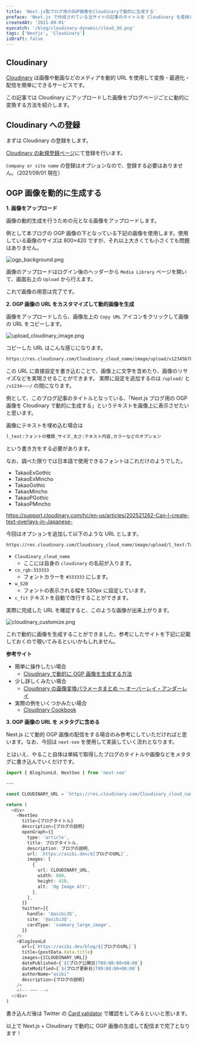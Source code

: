 ```yaml
---
title: 'Next.js製ブログ用のOGP画像をCloudinaryで動的に生成する'
preface: 'Next.js で作成されている当サイトの記事のタイトルを Cloudinary を使用して動的に生成する'
createdAt: '2021-09-01'
eyecatch: '/blog/cloudinary-dynamic/cloud_3d.png'
tags: ['Nextjs', 'Cloudinary']
isDraft: false
---
```


## Cloudinary

[Cloudinary](https://cloudinary.com/) は画像や動画などのメディアを動的 URL を使用して変換・最適化・配信を簡単にできるサービスです。

この記事では Cloudinary にアップロードした画像をブログページごとに動的に変換する方法を紹介します。

## Cloudinary への登録

まずは Cloudinary の登録をします。

[Cloudinary の新規登録ページ](https://cloudinary.com/users/register/free)にて登録を行います。

`Company or site name` の登録はオプションなので、登録する必要はありません。（2021/09/01 現在）

## OGP 画像を動的に生成する

**1. 画像をアップロード**

画像の動的生成を行うための元となる画像をアップロードします。

例として本ブログの OGP 画像の下となっている下記の画像を使用します。使用している画像のサイズは 800×420 ですが、それ以上大きくても小さくても問題はありません。

![ogp_background.png](/blog/cloudinary-dynamic/background.png)

画像のアップロードはログイン後のヘッダーから `Media Library` ページを開いて、画面右上の `Upload` から行えます。

これで画像の用意は完了です。

**2. OGP 画像の URL をカスタマイズして動的画像を生成**

画像をアップロードしたら、画像左上の `Copy URL` アイコンをクリックして画像の URL をコピーします。

![upload_cloudinary_image.png](/blog/cloudinary-dynamic/upload_cloudinary_image.png)

コピーした URL はこんな感じになります。

```txt
https://res.cloudinary.com/Cloudinary_cloud_name/image/upload/v12345678910/background.png
```

この URL に直接設定を書き込むことで、画像上に文字を含めたり、画像のリサイズなどを実現させることができます。
実際に設定を追加するのは `/upload/` と `/v1234~~~/` の間になります。

例として、このブログ記事のタイトルとなっている、「Next.js ブログ用の OGP 画像を Cloudinary で動的に生成する」というテキストを画像上に表示させたいと思います。

画像にテキストを埋め込む場合は

```txt
l_text:フォントの種類_サイズ_太さ:テキスト内容,カラーなどのオプション
```

という書き方をする必要があります。

なお、調べた限りでは日本語で使用できるフォントはこれだけのようでした。

- TakaoExGothic
- TakaoExMincho
- TakaoGothic
- TakaoMincho
- TakaoPGothic
- TakaoPMincho

https://support.cloudinary.com/hc/en-us/articles/202521262-Can-I-create-text-overlays-in-Japanese-

今回はオプションを追加して以下のような URL とします。

```txt
https://res.cloudinary.com/Cloudinary_cloud_name/image/upload/l_text:TakaoGothic_40:Next.jsブログ用の OGP 画像を Cloudinary で動的に生成する,co_rgb:333333,w_520,c_fit/v12345678910/background.png
```

- `Cloudinary_cloud_name`
  - ここには自身の `cloudinary` の名前が入ります。
- `co_rgb:333333`
  - フォントカラーを `#333333` にします。
- `w_520`
  - フォントの表示される幅を 520px に設定しています。
- `c_fit`
  テキストを自動で改行することができます。

実際に完成した URL を確認すると、このような画像が出来上がります。

![cloudinary_customize.png](/blog/cloudinary-dynamic/cloudinary_customize.png)

これで動的に画像を生成することができました。参考にしたサイトを下記に記載しておくので覗いてみるといいかもしれません。

**参考サイト**

- 簡単に操作したい場合
  - [Cloudinary で動的に OGP 画像を生成する方法](https://catnose99.com/cloudinary-dynamic-ogp-image/)
- 少し詳しくみたい場合
  - [Cloudinary の画像変換パラメータまとめ 〜 オーバーレイ・アンダーレイ](https://dev.classmethod.jp/articles/cloudinary-transform-images-over_underlay/)
- 実際の例をいくつかみたい場合
  - [Cloudinary Cookbook](https://cloudinary.com/cookbook)

**3. OGP 画像の URL を メタタグに含める**

Next.js にて動的 OGP 画像の配信をする場合のみ参考にしていただければと思います。なお、今回は `next-seo` を使用して実装していく流れとなります。

とはいえ、やること自体は単純で取得したブログのタイトルや画像などをメタタグに書き込んでいくだけです。

```typescript
import { BlogJsonLd, NextSeo } from 'next-seo'

~~~

const CLOUDINARY_URL = `https://res.cloudinary.com/Cloudinary_cloud_name/image/upload/l_text:TakaoGothic_40:${blog_title},co_rgb:333333,w_520,c_fit/v12345678910/background.png`

return (
  <div>
    <NextSeo
      title={ブログタイトル}
      description={ブログの説明}
      openGraph={{
        type: 'article',
        title: ブログタイトル,
        description: ブログの説明,
        url: `https://asibi.dev/${ブログのURL}`,
        images: [
          {
            url: CLOUDINARY_URL,
            width: 800,
            height: 420,
            alt: 'Og Image Alt',
          },
        ],
      }}
      twitter={{
        handle: '@asibi3Q',
        site: '@asibi3Q',
        cardType: 'summary_large_image',
      }}
    />
    <BlogJsonLd
      url={`https://asibi.dev/blog/${ブログのURL}`}
      title={postData.data.title}
      images={[CLOUDINARY_URL]}
      datePublished={`${ブログ公開日}T09:00:00+08:00`}
      dateModified={`${ブログ更新日}T09:00:00+08:00`}
      authorName="asibi"
      description={ブログの説明}
    />
    <!-- ~~~ -->
  </div>
)
```

書き込んだ後は Twitter の [Card validator](https://cards-dev.twitter.com/validator) で確認をしてみるといいと思います。

以上で Next.js + Cloudinary で動的に OGP 画像の生成して配信まで完了となります！
